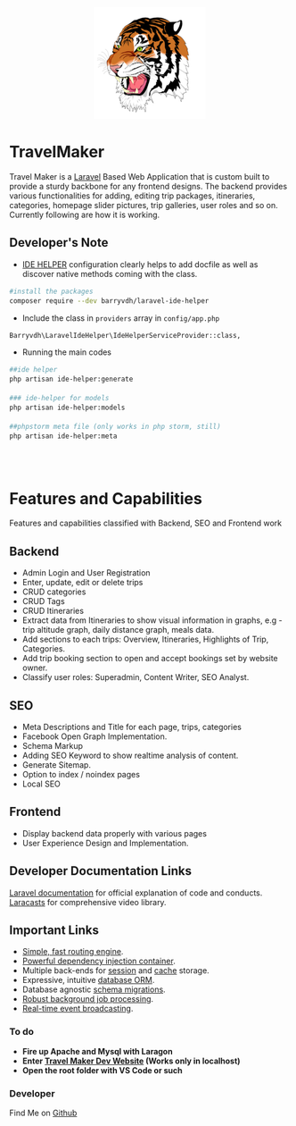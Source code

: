 <p align="center"><img src="public/tiger.svg" width="200"></p>

# TravelMaker

Travel Maker is a [Laravel](https://laravel.com") Based Web Application that is custom built to provide a sturdy backbone for any frontend designs. The backend provides various functionalities for adding, editing trip packages, itineraries, categories, homepage slider pictures, trip galleries, user roles and so on. Currently following are how it is working.

## Developer's Note
- [IDE HELPER](https://github.com/barryvdh/laravel-ide-helper/) configuration clearly helps to add docfile as well as discover native methods coming with the class.

```bash
#install the packages
composer require --dev barryvdh/laravel-ide-helper
```

- Include the class in ```providers``` array in ```config/app.php```
```bash
Barryvdh\LaravelIdeHelper\IdeHelperServiceProvider::class,
```

- Running the main codes
```bash
##ide helper
php artisan ide-helper:generate

### ide-helper for models
php artisan ide-helper:models

##phpstorm meta file (only works in php storm, still)
php artisan ide-helper:meta
```

<br><br>
# Features and Capabilities

Features and capabilities classified with Backend, SEO and Frontend work



## Backend
- Admin Login and User Registration
- Enter, update, edit or delete trips
- CRUD categories
- CRUD Tags
- CRUD Itineraries
- Extract data from Itineraries to show visual information in graphs, e.g - trip altitude graph, daily distance graph, meals data.
- Add sections to each trips: Overview, Itineraries, Highlights of Trip, Categories.
- Add trip booking section to open and accept bookings set by website owner.
- Classify user roles: Superadmin, Content Writer, SEO Analyst.


## SEO
- Meta Descriptions and Title for each page, trips, categories
- Facebook Open Graph Implementation.
- Schema Markup
- Adding SEO Keyword to show realtime analysis of content.
- Generate Sitemap.
- Option to index / noindex pages
- Local SEO


## Frontend
- Display backend data properly with various pages
- User Experience Design and Implementation.




## Developer Documentation Links

[Laravel documentation](https://laravel.com/docs) for official explanation of code and conducts.
[Laracasts](https://laracasts.com) for comprehensive video library.



## Important Links

- [Simple, fast routing engine](https://laravel.com/docs/routing).
- [Powerful dependency injection container](https://laravel.com/docs/container).
- Multiple back-ends for [session](https://laravel.com/docs/session) and [cache](https://laravel.com/docs/cache) storage.
- Expressive, intuitive [database ORM](https://laravel.com/docs/eloquent).
- Database agnostic [schema migrations](https://laravel.com/docs/migrations).
- [Robust background job processing](https://laravel.com/docs/queues).
- [Real-time event broadcasting](https://laravel.com/docs/broadcasting).




### To do

- **Fire up Apache and Mysql with Laragon**
- **Enter [Travel Maker Dev Website](travelmaker.test) (Works only in localhost)**
- **Open the root folder with VS Code or such**




### Developer

Find Me on [Github](https://github.com/deepyes02)